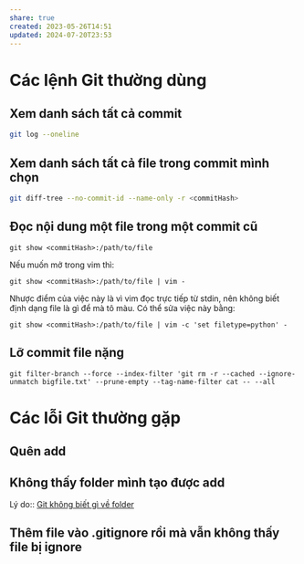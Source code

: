```yaml
---
share: true
created: 2023-05-26T14:51
updated: 2024-07-20T23:53
---
```

# Các lệnh Git thường dùng
## Xem danh sách tất cả commit
```bash
git log --oneline
```
## Xem danh sách tất cả file trong commit mình chọn
```bash
git diff-tree --no-commit-id --name-only -r <commitHash>
```

## Đọc nội dung một file trong một commit cũ
```
git show <commitHash>:/path/to/file
```
Nếu muốn mở trong vim thì:
```
git show <commitHash>:/path/to/file | vim -
```
Nhược điểm của việc này là vì vim đọc trực tiếp từ stdin, nên không biết định dạng file là gì để mà tô màu. Có thể sửa việc này bằng:
```
git show <commitHash>:/path/to/file | vim -c 'set filetype=python' -
```

## Lỡ commit file nặng
```
git filter-branch --force --index-filter 'git rm -r --cached --ignore-unmatch bigfile.txt' --prune-empty --tag-name-filter cat -- --all
```

# Các lỗi Git thường gặp 
## Quên add
## Không thấy folder mình tạo được add
Lý do:: [Git không biết gì về folder](./Commit/Git%20kh%C3%B4ng%20bi%E1%BA%BFt%20g%C3%AC%20v%E1%BB%81%20folder.md)
## Thêm file vào  .gitignore rồi mà vẫn không thấy file bị ignore